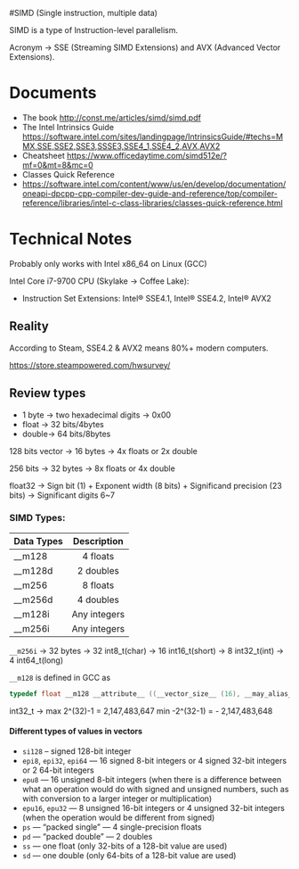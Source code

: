 #SIMD (Single instruction, multiple data)

SIMD is a type of Instruction-level parallelism.

Acronym -> SSE (Streaming SIMD Extensions) and AVX (Advanced Vector Extensions).

# Documents
+ The book <http://const.me/articles/simd/simd.pdf>
+ The Intel Intrinsics Guide <https://software.intel.com/sites/landingpage/IntrinsicsGuide/#techs=MMX,SSE,SSE2,SSE3,SSSE3,SSE4_1,SSE4_2,AVX,AVX2>
+ Cheatsheet <https://www.officedaytime.com/simd512e/?mf=0&mt=8&mc=0>
+ Classes Quick Reference
+ <https://software.intel.com/content/www/us/en/develop/documentation/oneapi-dpcpp-cpp-compiler-dev-guide-and-reference/top/compiler-reference/libraries/intel-c-class-libraries/classes-quick-reference.html>

# Technical Notes

Probably only works with Intel x86_64 on Linux (GCC)

Intel Core i7-9700 CPU (Skylake -> Coffee Lake):

+ Instruction Set Extensions: Intel® SSE4.1, Intel® SSE4.2, Intel® AVX2


## Reality

According to Steam, SSE4.2 & AVX2 means 80%+ modern computers.

https://store.steampowered.com/hwsurvey/

## Review types

* 1 byte -> two hexadecimal digits -> 0x00
* float -> 32 bits/4bytes
* double-> 64 bits/8bytes

128 bits vector -> 16 bytes -> 4x floats or 2x double

256 bits -> 32 bytes -> 8x floats or 4x double

float32 -> Sign bit (1) + Exponent width (8 bits) + Significand precision (23 bits) -> Significant digits	6~7

### SIMD Types:

|Data Types | Description | 
|---------- |:-----------:|
| __m128    | 4 floats   |
| __m128d   | 2 doubles   | 
| __m256    | 8 floats    |
| __m256d   | 4 doubles    |    
|__m128i    | Any integers|
|__m256i    | Any integers|

`__m256i` -> 32 bytes -> 32 int8_t(char) -> 16 int16_t(short) -> 8 int32_t(int) -> 4 int64_t(long)

`__m128` is defined in GCC as 
```C
typedef float __m128 __attribute__ ((__vector_size__ (16), __may_alias__));

```

int32_t -> max 2^(32)-1 = 2,147,483,647 min -2^(32-1) = - 2,147,483,648

#### Different types of values in vectors

+ `si128` – signed 128-bit integer  
+ `epi8`, `epi32`, `epi64` — 16 signed 8-bit integers or 4 signed 32-bit integers or 2 64-bit integers
+ `epu8` — 16 unsigned 8-bit integers (when there is a difference between what an operation would do with signed and unsigned numbers, such as with conversion to a larger integer or multiplication)
+ `epu16`, `epu32` — 8 unsigned 16-bit integers or 4 unsigned 32-bit integers (when the operation would be different from signed)
+ `ps` — “packed single” — 4 single-precision floats
+ `pd` — “packed double” — 2 doubles
+ `ss` — one float (only 32-bits of a 128-bit value are used)
+ `sd` — one double (only 64-bits of a 128-bit value are used)
